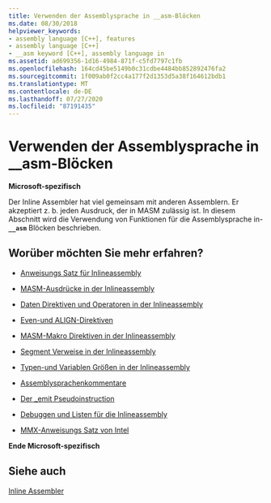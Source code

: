 ```yaml
---
title: Verwenden der Assemblysprache in __asm-Blöcken
ms.date: 08/30/2018
helpviewer_keywords:
- assembly language [C++], features
- assembly language [C++]
- __asm keyword [C++], assembly language in
ms.assetid: ad699356-1d16-4984-871f-c5fd7797c1fb
ms.openlocfilehash: 164cd45be5149b0c31cdbe4484bb852892476fa2
ms.sourcegitcommit: 1f009ab0f2cc4a177f2d1353d5a38f164612bdb1
ms.translationtype: MT
ms.contentlocale: de-DE
ms.lasthandoff: 07/27/2020
ms.locfileid: "87191435"
---
```

# <a name="using-assembly-language-in-__asm-blocks"></a>Verwenden der Assemblysprache in __asm-Blöcken

**Microsoft-spezifisch**

Der Inline Assembler hat viel gemeinsam mit anderen Assemblern. Er akzeptiert z. b. jeden Ausdruck, der in MASM zulässig ist. In diesem Abschnitt wird die Verwendung von Funktionen für die Assemblysprache in- **`__asm`** Blöcken beschrieben.

## <a name="what-do-you-want-to-know-more-about"></a>Worüber möchten Sie mehr erfahren?

- [Anweisungs Satz für Inlineassembly](../../assembler/inline/instruction-set-for-inline-assembly.md)

- [MASM-Ausdrücke in der Inlineassembly](../../assembler/inline/masm-expressions-in-inline-assembly.md)

- [Daten Direktiven und Operatoren in der Inlineassembly](../../assembler/inline/data-directives-and-operators-in-inline-assembly.md)

- [Even-und ALIGN-Direktiven](../../assembler/inline/even-and-align-directives.md)

- [MASM-Makro Direktiven in der Inlineassembly](../../assembler/inline/masm-macro-directives-in-inline-assembly.md)

- [Segment Verweise in der Inlineassembly](../../assembler/inline/segment-references-in-inline-assembly.md)

- [Typen-und Variablen Größen in der Inlineassembly](../../assembler/inline/type-and-variable-sizes-in-inline-assembly.md)

- [Assemblysprachenkommentare](../../assembler/inline/assembly-language-comments.md)

- [Der _emit Pseudoinstruction](../../assembler/inline/emit-pseudoinstruction.md)

- [Debuggen und Listen für die Inlineassembly](../../assembler/inline/debugging-and-listings-for-inline-assembly.md)

- [MMX-Anweisungs Satz von Intel](../../assembler/inline/intel-s-mmx-instruction-set.md)

**Ende Microsoft-spezifisch**

## <a name="see-also"></a>Siehe auch

[Inline Assembler](../../assembler/inline/inline-assembler.md)<br/>
